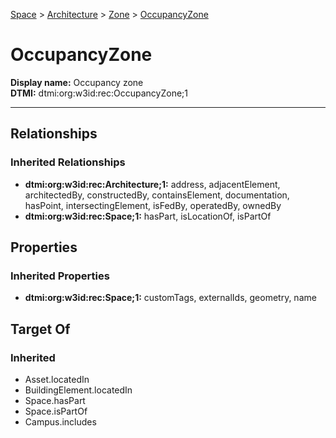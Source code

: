 [Space](../../Space.md) > [Architecture](../Architecture.md) > [Zone](Zone.md) > [OccupancyZone](.)
# OccupancyZone

**Display name:** Occupancy zone<br />
**DTMI:** dtmi:org:w3id:rec:OccupancyZone;1

---
## Relationships
### Inherited Relationships
* **dtmi:org:w3id:rec:Architecture;1:** address, adjacentElement, architectedBy, constructedBy, containsElement, documentation, hasPoint, intersectingElement, isFedBy, operatedBy, ownedBy
* **dtmi:org:w3id:rec:Space;1:** hasPart, isLocationOf, isPartOf
## Properties
### Inherited Properties
* **dtmi:org:w3id:rec:Space;1:** customTags, externalIds, geometry, name
## Target Of
### Inherited
* Asset.locatedIn
* BuildingElement.locatedIn
* Space.hasPart
* Space.isPartOf
* Campus.includes
